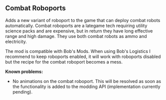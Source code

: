 ## Combat Roboports
Adds a new variant of roboport to the game that can deploy combat robots automatically.
Combat roboports are a lategame tech requiring utility science packs and are expensive, but in return they have long effective range and high damage. They use both combat robots as ammo and electricity.

The mod is compatible with Bob's Mods. When using Bob's Logistics I recommend to keep roboports enabled, it will work with roboports disabled but the recipe for the combat roboport becomes a mess.

**Known problems:**
- No animations on the combat roboport. This will be resolved as soon as the functionality is added to the modding API (implementation currently pending).
